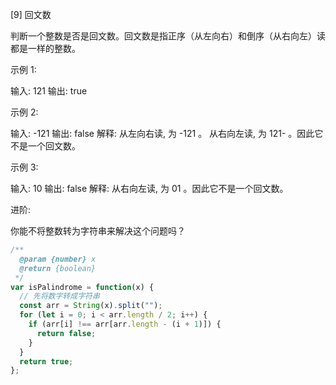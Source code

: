 
  [9] 回文数
 
  判断一个整数是否是回文数。回文数是指正序（从左向右）和倒序（从右向左）读都是一样的整数。
 
  示例 1:
 
  输入: 121
  输出: true
 
  示例 2:
 
  输入: -121
  输出: false
  解释: 从左向右读, 为 -121 。 从右向左读, 为 121- 。因此它不是一个回文数。
 
  示例 3:
 
  输入: 10
  输出: false
  解释: 从右向左读, 为 01 。因此它不是一个回文数。
 
  进阶:
 
  你能不将整数转为字符串来解决这个问题吗？

```js
/**
  @param {number} x
  @return {boolean}
 */
var isPalindrome = function(x) {
  // 先将数字转成字符串
  const arr = String(x).split("");
  for (let i = 0; i < arr.length / 2; i++) {
    if (arr[i] !== arr[arr.length - (i + 1)]) {
      return false;
    }
  }
  return true;
};
```
